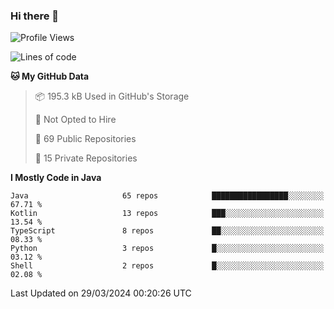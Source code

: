 ### Hi there 👋


<!--START_SECTION:waka-->
![Profile Views](http://img.shields.io/badge/Profile%20Views-5-blue)

![Lines of code](https://img.shields.io/badge/From%20Hello%20World%20I%27ve%20Written-7.9%20million%20lines%20of%20code-blue)

**🐱 My GitHub Data** 

> 📦 195.3 kB Used in GitHub's Storage 
 > 
> 🚫 Not Opted to Hire
 > 
> 📜 69 Public Repositories 
 > 
> 🔑 15 Private Repositories 
 > 
**I Mostly Code in Java** 

```text
Java                     65 repos            █████████████████░░░░░░░░   67.71 % 
Kotlin                   13 repos            ███░░░░░░░░░░░░░░░░░░░░░░   13.54 % 
TypeScript               8 repos             ██░░░░░░░░░░░░░░░░░░░░░░░   08.33 % 
Python                   3 repos             █░░░░░░░░░░░░░░░░░░░░░░░░   03.12 % 
Shell                    2 repos             █░░░░░░░░░░░░░░░░░░░░░░░░   02.08 % 
```




 Last Updated on 29/03/2024 00:20:26 UTC
<!--END_SECTION:waka-->

